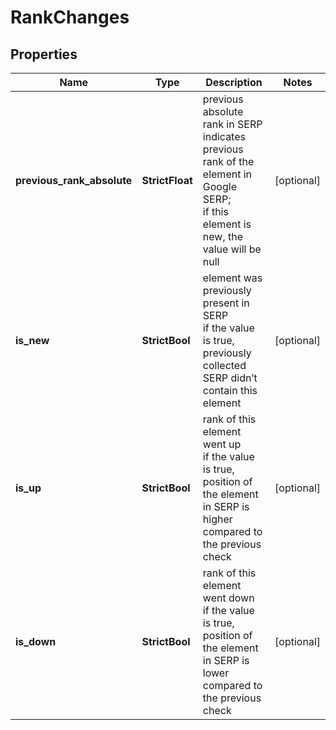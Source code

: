 # RankChanges


## Properties

| Name | Type | Description | Notes |
|------------ | ------------- | ------------- | -------------|
**previous_rank_absolute** | **StrictFloat** | previous absolute rank in SERP<br>indicates previous rank of the element in Google SERP;<br>if this element is new, the value will be null |[optional]|
**is_new** | **StrictBool** | element was previously present in SERP<br>if the value is true, previously collected SERP didn’t contain this element |[optional]|
**is_up** | **StrictBool** | rank of this element went up<br>if the value is true, position of the element in SERP is higher compared to the previous check |[optional]|
**is_down** | **StrictBool** | rank of this element went down<br>if the value is true, position of the element in SERP is lower compared to the previous check |[optional]|
